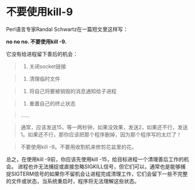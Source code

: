 # 不要使用kill-9

Perl语言专家Randal Schwartz在一篇短文里这样写：

**no no no. 不要使用kill -9.**

<!--MORE-->

它没有给进程留下善后的机会：

> 1. 关闭socket链接

> 1. 清理临时文件

> 1. 将自己将要被销毁的消息通知给子进程

> 1. 重置自己的终止状态

> ......

> 通常，应该发送15，等一两秒钟，如果没效果，发送2，如果还不行，发送1。如果还不行，那你应该把那个程序删掉，因为那个程序写的太烂了！

> 不要使用kill -9。不要用收割机来修剪花盆里的花。

总之，在使用kill -9前，你应该先使用kill -15，给目标进程一个清理善后工作的机会。 进程也许无法捕捉或直接忽略SIGKILL信号，但它们可以，通常也是能够捕捉SIGTERM信号的如果你不留机会让进程完成清理工作，它们会留下一些不完整的文件或状态，当系统重启时，程序将无法理解这些状态。